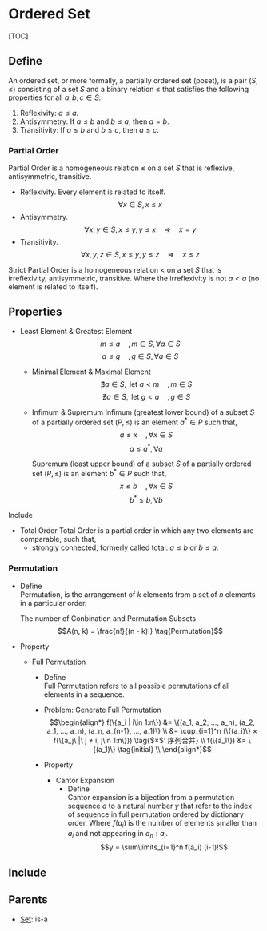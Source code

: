 # Ordered Set

[TOC]

## Define

An ordered set, or more formally, a partially ordered set (poset), is a pair $(S, \le)$ consisting of a set $S$ and  a binary relation $\le$ that satisfies the following properties for all $a, b, c \in S$:

1. Reflexivity: $a \le a$.
2. Antisymmetry: If $a \le b$ and $b \le a$, then $a = b$.
3. Transitivity: If $a \le b$ and $b \le c$, then $a \le c$.


### Partial Order

Partial Order is a homogeneous relation $\le$ on a set $S$ that is reflexive, antisymmetric, transitive.

- Reflexivity. Every element is related to itself.
  $$
  \forall x \in S, x \le x
  $$
- Antisymmetry. 
  $$
  \forall x, y \in S, x \le y, y \le x \quad\Rightarrow\quad x = y
  $$
- Transitivity. 
  $$
  \forall x, y, z \in S, x \le y, y \le z \quad\Rightarrow\quad x \le z
  $$

Strict Partial Order is a homogeneous relation $<$ on a set $S$ that is irreflexivity, antisymmetric, transitive. Where the irreflexivity is not $a < a$ (no element is related to itself).

## Properties

* Least Element & Greatest Element
    $$
    m \le a \quad, m \in S, \forall a \in S  \tag{Least element}
    $$
    $$
    a \le g \quad, g \in S, \forall a \in S  \tag{Greatest element}
    $$
    
  * Minimal Element & Maximal Element  
    $$
    \nexists a \in S, \text{ let } a < m \quad, m \in S \tag{Minimal element}
    $$
    $$
    \nexists a \in S, \text{ let } g < a \quad, g \in S \tag{Maximal element}
    $$
    
  * Infimum & Supremum
    Infimum (greatest lower bound) of a subset $S$ of a partially ordered set $(P, \le)$ is an element $a^*\in P$ such that,
    $$
    a \le x \quad, \forall x \in S  \tag{lower bounds}
    $$
    $$
    a \le a^*, \forall a \tag{Infimum}
    $$
    
    Supremum (least upper bound) of a subset $S$ of a partially ordered set $(P, \le)$ is an element $b^* \in P$ such that,
    $$
    x \le b \quad, \forall x \in S  \tag{upper bounds}
    $$
    $$
    b^* \le b, \forall b \tag{Supremum}
    $$

Include
* Total Order 
  Total Order is a partial order in which any two elements are comparable, such that, 
  - strongly connected, formerly called total: $a \le b$ or $b \le a$.


### Permutation

- Define  
  Permutation, is the arrangement of $k$ elements from a set of $n$ elements in a particular order. 

  The number of Conbination and Permutation Subsets
  $$A(n, k) = \frac{n!}{(n - k)!}  \tag{Permutation}$$

- Property
  * Full Permutation
    - Define  
      Full Permutation refers to all possible permutations of all elements in a sequence.  

    - Problem: Generate Full Permutation
      $$\begin{align*}
        f(\{a_i | i\in 1:n\}) 
        &= \{(a_1, a_2, ..., a_n), (a_2, a_1, ..., a_n), (a_n, a_{n-1}, ..., a_1)\}  \\
        &= \cup_{i=1}^n (\{(a_i)\} × f(\{a_j\ |\ j ≠ i, j\in 1:n\}))  \tag{$×$: 序列合并}  \\
        f(\{a_1\}) &= \{(a_1)\}  \tag{initial}  \\
      \end{align*}$$
      
    - Property
      * Cantor Expansion  
        - Define  
          Cantor expansion is a bijection from a permutation sequence $a$ to a natural number $y$ that refer to the index of sequence in full permutation ordered by dictionary order. Where $f(a_i)$ is the number of elements smaller than $a_i$ and not appearing in $a_n:a_i$.
          $$y = \sum\limits_{i=1}^n f(a_i) (i-1)!$$

## Include

## Parents

- [Set](./Set.md): is-a

